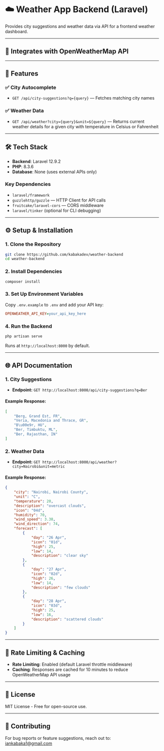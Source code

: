 # ☁️ Weather App Backend (Laravel)

Provides city suggestions and weather data via API for a frontend weather dashboard.

---

## 🔗 Integrates with OpenWeatherMap API

---

## 🚀 Features

### ✅ City Autocomplete

-   `GET /api/city-suggestions?q={query}` — Fetches matching city names

### ✅ Weather Data

-   `GET /api/weather?city={query}&unit=${query}` — Returns current weather details for a given city with temperature in Celsius or Fahrenheit

---

## 🛠️ Tech Stack

-   **Backend**: Laravel 12.9.2
-   **PHP**: 8.3.6
-   **Database**: None (uses external APIs only)

### Key Dependencies

-   `laravel/framework`
-   `guzzlehttp/guzzle` — HTTP Client for API calls
-   `fruitcake/laravel-cors` — CORS middleware
-   `laravel/tinker` (optional for CLI debugging)

---

## ⚙️ Setup & Installation

### 1. Clone the Repository

```bash
git clone https://github.com/kabakadev/weather-backend
cd weather-backend
```

### 2. Install Dependencies

```bash
composer install
```

### 3. Set Up Environment Variables

Copy `.env.example` to `.env` and add your API key:

```ini
OPENWEATHER_API_KEY=your_api_key_here
```

### 4. Run the Backend

```bash
php artisan serve
```

Runs at `http://localhost:8000` by default.

---

## 🌐 API Documentation

### 1. City Suggestions

-   **Endpoint:** `GET http://localhost:8000/api/city-suggestions?q=Ber`

#### Example Response:

```json
[
    "Berg, Grand Est, FR",
    "Veria, Macedonia and Thrace, GR",
    "B\u00e9r, HU",
    "Ber, Timbuktu, ML",
    "Ber, Rajasthan, IN"
]
```

### 2. Weather Data

-   **Endpoint:** `GET http://localhost:8000/api/weather?city=Nairobi&unit=metric`

#### Example Response:

```json
{
    "city": "Nairobi, Nairobi County",
    "unit": "C",
    "temperature": 20,
    "description": "overcast clouds",
    "icon": "04d",
    "humidity": 70,
    "wind_speed": 3.38,
    "wind_direction": 74,
    "forecast": [
        {
            "day": "26 Apr",
            "icon": "01d",
            "high": 25,
            "low": 14,
            "description": "clear sky"
        },
        {
            "day": "27 Apr",
            "icon": "02d",
            "high": 26,
            "low": 14,
            "description": "few clouds"
        },
        {
            "day": "28 Apr",
            "icon": "03d",
            "high": 25,
            "low": 16,
            "description": "scattered clouds"
        }
    ]
}
```

---

## 🚨 Rate Limiting & Caching

-   **Rate Limiting**: Enabled (default Laravel throttle middleware)
-   **Caching**: Responses are cached for 10 minutes to reduce OpenWeatherMap API usage

---

## 📜 License

MIT License - Free for open-source use.

---

## 📩 Contributing

For bug reports or feature suggestions, reach out to: [iankabaka1@gmail.com](mailto:iankabaka1@gmail.com)
